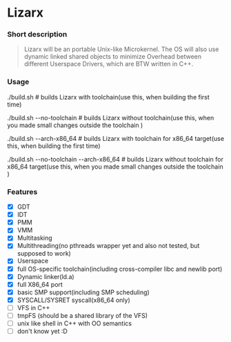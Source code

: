 Lizarx
======

### Short description

> Lizarx will be an portable Unix-like Microkernel. 
The OS will also use dynamic linked shared objects to minimize Overhead between different Userspace Drivers, which are BTW written in C++.

### Usage

./build.sh # builds Lizarx with toolchain(use this, when building the first time)

./build.sh --no-toolchain # builds Lizarx without toolchain(use this, when you made small changes outside the toolchain )

./build.sh --arch-x86_64 # builds Lizarx with toolchain for x86_64 target(use this, when building the first time)

./build.sh --no-toolchain --arch-x86_64 # builds Lizarx without toolchain for x86_64 target(use this, when you made small changes outside the toolchain )

### Features

- [x] GDT
- [x] IDT
- [x] PMM
- [x] VMM
- [x] Multitasking
- [x] Multithreading(no pthreads wrapper yet and also not tested, but supposed to work)
- [x] Userspace
- [x] full OS-specific toolchain(including cross-compiler libc and newlib port)
- [x] Dynamic linker(ld.a)
- [x] full X86_64 port
- [x] basic SMP support(including SMP scheduling)
- [x] SYSCALL/SYSRET syscall(x86_64 only)
- [ ] VFS in C++
- [ ] tmpFS (should be a shared library of the VFS)
- [ ] unix like shell in C++ with OO semantics
- [ ] don't know yet :D
